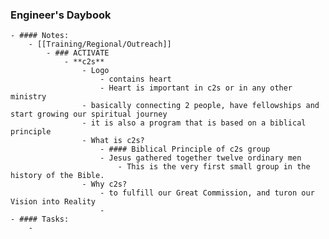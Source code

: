 ### Engineer's Daybook
	- #### Notes:
		- [[Training/Regional/Outreach]]
			- ### ACTIVATE
				- **c2s**
					- Logo
						- contains heart
						- Heart is important in c2s or in any other ministry
					- basically connecting 2 people, have fellowships and start growing our spiritual journey
					- it is also a program that is based on a biblical principle
					- What is c2s?
						- #### Biblical Principle of c2s group
						- Jesus gathered together twelve ordinary men
							- This is the very first small group in the history of the Bible.
					- Why c2s?
						- to fulfill our Great Commission, and turon our Vision into Reality
						-
	- #### Tasks:
		-